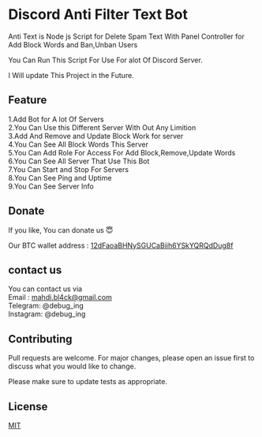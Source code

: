# Discord Anti Filter Text Bot


Anti Text is  Node js Script for Delete Spam Text With Panel Controller for Add Block Words and Ban,Unban Users

You Can Run This Script For Use For alot Of Discord Server.

I Will update This Project in the Future.

## Feature

1.Add Bot for A lot Of Servers<br>
2.You Can Use this Different Server With Out Any Limition<br>
3.Add And Remove and Update Block Work for server<br>
4.You Can See All Block Words This Server<br>
5.You Can Add Role For Access For Add Block,Remove,Update Words<br>
6.You Can See All Server That Use This Bot<br>
7.You Can Start and Stop For Servers<br>
8.You Can See Ping and Uptime<br>
9.You Can See Server Info<br>

## Donate

If you like, You can donate us 😇

Our BTC wallet address : [12dFaoaBHNySGUCaBiih6YSkYQRQdDug8f]()

## contact us

You can contact us via<br>
Email : mahdi.bl4ck@gmail.com<br>
Telegram: @debug_ing<br>
Instagram: @debug_ing<br>


## Contributing

Pull requests are welcome. For major changes, please open an issue first to discuss what you would like to change.

Please make sure to update tests as appropriate.

## License

[MIT](https://github.com/debug-ing/AntiTextBotDiscord/blob/main/LICENSE)
